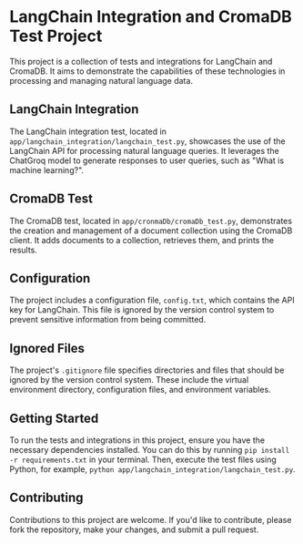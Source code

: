 # LangChain Integration and CromaDB Test Project
This project is a collection of tests and integrations for LangChain and CromaDB. It aims to demonstrate the capabilities of these technologies in processing and managing natural language data.

## LangChain Integration
The LangChain integration test, located in `app/langchain_integration/langchain_test.py`, showcases the use of the LangChain API for processing natural language queries. It leverages the ChatGroq model to generate responses to user queries, such as "What is machine learning?".

## CromaDB Test
The CromaDB test, located in `app/cronmaDb/cromaDb_test.py`, demonstrates the creation and management of a document collection using the CromaDB client. It adds documents to a collection, retrieves them, and prints the results.

## Configuration
The project includes a configuration file, `config.txt`, which contains the API key for LangChain. This file is ignored by the version control system to prevent sensitive information from being committed.

## Ignored Files
The project's `.gitignore` file specifies directories and files that should be ignored by the version control system. These include the virtual environment directory, configuration files, and environment variables.

## Getting Started
To run the tests and integrations in this project, ensure you have the necessary dependencies installed. You can do this by running `pip install -r requirements.txt` in your terminal. Then, execute the test files using Python, for example, `python app/langchain_integration/langchain_test.py`.

## Contributing
Contributions to this project are welcome. If you'd like to contribute, please fork the repository, make your changes, and submit a pull request.

